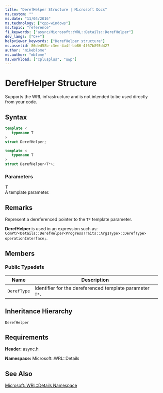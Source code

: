 ```yaml
---
title: "DerefHelper Structure | Microsoft Docs"
ms.custom: ""
ms.date: "11/04/2016"
ms.technology: ["cpp-windows"]
ms.topic: "reference"
f1_keywords: ["async/Microsoft::WRL::Details::DerefHelper"]
dev_langs: ["C++"]
helpviewer_keywords: ["DerefHelper structure"]
ms.assetid: 86ded58b-c3ee-4a4f-bb86-4f67b895d427
author: "mikeblome"
ms.author: "mblome"
ms.workload: ["cplusplus", "uwp"]
---
```

# DerefHelper Structure

Supports the WRL infrastructure and is not intended to be used directly from your code.

## Syntax

```cpp
template <
   typename T
>
struct DerefHelper;

template <
   typename T
>
struct DerefHelper<T*>;
```

### Parameters

*T*  
A template parameter.

## Remarks

Represent a dereferenced pointer to the `T*` template parameter.

**DerefHelper** is used in an expression such as: `ComPtr<Details::DerefHelper<ProgressTraits::Arg1Type>::DerefType> operationInterface;`.

## Members

### Public Typedefs

|Name|Description|
|----------|-----------------|
|`DerefType`|Identifier for the dereferenced template parameter `T*`.|

## Inheritance Hierarchy

`DerefHelper`

## Requirements

**Header:** async.h

**Namespace:** Microsoft::WRL::Details

## See Also

[Microsoft::WRL::Details Namespace](../windows/microsoft-wrl-details-namespace.md)